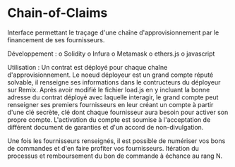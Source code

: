 # Chain-of-Claims
Interface permettant le traçage d'une chaîne d'approvisionnement par le financement de ses fournisseurs.

Développement :
o Solidity
o Infura
o Metamask
o ethers.js
o javascript

Utilisation :
Un contrat est déployé pour chaque chaîne d'approvisionnement.
Le noeud déployeur est un grand compte réputé solvable, il renseigne ses informations dans le contructeurs du déployeur sur Remix.
Après avoir modifié le fichier load.js en y incluant la bonne adresse du contrat déployé avec laquelle interagir, le grand compte peut renseigner ses premiers fournisseurs en leur créant un compte à partir d'une clé secrète, clé dont chaque fournisseur aura besoin pour activer son propre compte. L'activation du compte est soumise à l'acceptation de différent document de garanties et d'un accord de non-divulgation.

Une fois les fournisseurs renseignés, il est possible de numériser vos bons de commandes et d'en faire profiter vos fournisseurs. Itération du processus et remboursement du bon de commande à échance au rang N.


